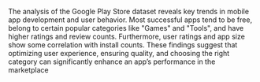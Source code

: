 The analysis of the Google Play Store dataset reveals key trends in mobile app development and user behavior. Most successful apps tend to be free, belong to certain popular categories like "Games" and "Tools", and have higher ratings and review counts. Furthermore, user ratings and app size show some correlation with install counts. These findings suggest that optimizing user experience, ensuring quality, and choosing the right category can significantly enhance an app’s performance in the marketplace
